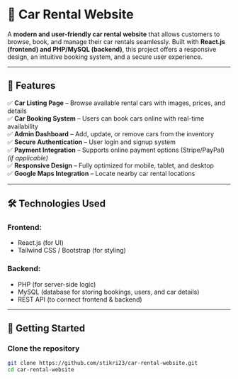# 🚗 Car Rental Website  

A **modern and user-friendly car rental website** that allows customers to browse, book, and manage their car rentals seamlessly. Built with **React.js (frontend) and PHP/MySQL (backend)**, this project offers a responsive design, an intuitive booking system, and a secure user experience.  

---

## 🌟 Features  
✅ **Car Listing Page** – Browse available rental cars with images, prices, and details  
✅ **Car Booking System** – Users can book cars online with real-time availability  
✅ **Admin Dashboard** – Add, update, or remove cars from the inventory  
✅ **Secure Authentication** – User login and signup system  
✅ **Payment Integration** – Supports online payment options (Stripe/PayPal) *(if applicable)*  
✅ **Responsive Design** – Fully optimized for mobile, tablet, and desktop  
✅ **Google Maps Integration** – Locate nearby car rental locations  

---

## 🛠️ Technologies Used  
### **Frontend:**  
- React.js (for UI)  
- Tailwind CSS / Bootstrap (for styling)  

### **Backend:**  
- PHP (for server-side logic)  
- MySQL (database for storing bookings, users, and car details)  
- REST API (to connect frontend & backend)  

---

## 🚀 Getting Started  
### **Clone the repository**  
```sh
git clone https://github.com/stikri23/car-rental-website.git
cd car-rental-website

